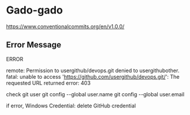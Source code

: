 # Gado-gado

https://www.conventionalcommits.org/en/v1.0.0/

## Error Message

ERROR

remote: Permission to usergithub/devops.git denied to usergithubother.
fatal: unable to access 'https://github.com/usergithub/devops.git/': The requested URL returned error: 403

check git user
git config --global user.name
git config --global user.email

if error,
Windows Credential: delete GitHub credential
